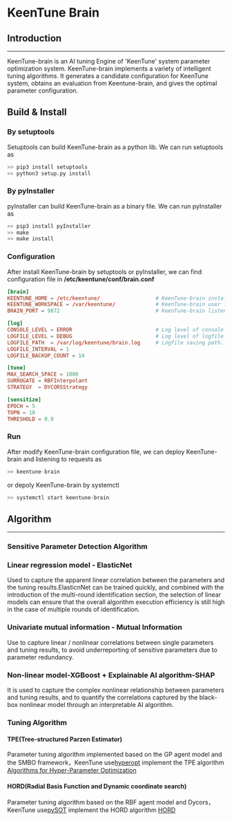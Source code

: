 # KeenTune Brain  
## Introduction
---  
KeenTune-brain is an AI tuning Engine of 'KeenTune' system parameter optimization system. KeenTune-brain implements a variety of intelligent tuning algorithms. It generates a candidate configuration for KeenTune system, obtains an evaluation from Keentune-brain, and gives the optimal parameter configuration.

## Build & Install
### By setuptools
Setuptools can build KeenTune-brain as a python lib. We can run setuptools as  
```s
>> pip3 install setuptools
>> python3 setup.py install
```

### By pyInstaller
pyInstaller can build KeenTune-brain as a binary file. We can run pyInstaller as  
```s
>> pip3 install pyInstaller
>> make
>> make install
```

### Configuration
After install KeenTune-brain by setuptools or pyInstaller, we can find configuration file in **/etc/keentune/conf/brain.conf**
```conf
[brain]
KEENTUNE_HOME = /etc/keentune/                  # KeenTune-brain install path.
KEENTUNE_WORKSPACE = /var/keentune/             # KeenTune-brain user file workspace.
BRAIN_PORT = 9872                               # KeenTune-brain listening port.

[log]
CONSOLE_LEVEL = ERROR                           # Log level of console.
LOGFILE_LEVEL = DEBUG                           # Log level of logfile.
LOGFILE_PATH  = /var/log/keentune/brain.log     # Logfile saving path.
LOGFILE_INTERVAL = 1                            
LOGFILE_BACKUP_COUNT = 14

[tune]
MAX_SEARCH_SPACE = 1000
SURROGATE = RBFInterpolant
STRATEGY  = DYCORSStrategy

[sensitize]
EPOCH = 5
TOPN = 10
THRESHOLD = 0.9
```

### Run
After modify KeenTune-brain configuration file, we can deploy KeenTune-brain and listening to requests as 
```s
>> keentune-brain
```
or depoly KeenTune-brain by systemctl  
```s
>> systemctl start keentune-brain
```

## Algorithm
---   
### Sensitive Parameter Detection Algorithm
### Linear regression model - ElasticNet
Used to capture the apparent linear correlation between the parameters and the tuning results.ElasticnNet can be trained quickly, and combined with the introduction of the multi-round identification section, the selection of linear models can ensure that the overall algorithm execution efficiency is still high in the case of multiple rounds of identification.  

### Univariate mutual information - Mutual Information
Use to capture linear / nonlinear correlations between single parameters and tuning results, to avoid underreporting of sensitive parameters due to parameter redundancy.  

### Non-linear model-XGBoost + Explainable AI algorithm-SHAP
It is used to capture the complex nonlinear relationship between parameters and tuning results, and to quantify the correlations captured by the black-box nonlinear model through an interpretable AI algorithm.  

### Tuning Algorithm
#### TPE(Tree-structured Parzen Estimator)
Parameter tuning algorithm implemented based on the GP agent model and the SMBO framework，KeenTune use[hyperopt](https://github.com/hyperopt/hyperopt) implement the TPE algorithm
[Algorithms for Hyper-Parameter Optimization](https://proceedings.neurips.cc/paper/2011/file/86e8f7ab32cfd12577bc2619bc635690-Paper.pdf)  

#### HORD(Radial Basis Function and Dynamic coordinate search)
Parameter tuning algorithm based on the RBF agent model and Dycors，KeenTune use[pySOT](https://github.com/dme65/pySOT) implement the HORD algorithm
[HORD](https://github.com/ilija139/HORD)  